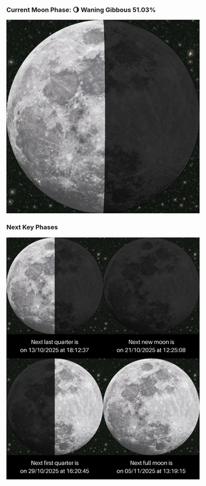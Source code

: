 ### Current Moon Phase: 🌖 Waning Gibbous 51.03%
![Moon Phase](moonphase.png)
### Next Key Phases
![Gallery](gallery.png)